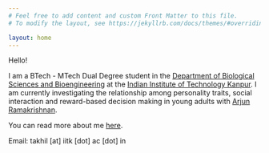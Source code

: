 ```yaml
---
# Feel free to add content and custom Front Matter to this file.
# To modify the layout, see https://jekyllrb.com/docs/themes/#overriding-theme-defaults

layout: home
---
```


Hello! 

I am a BTech - MTech Dual Degree student in the [Department of Biological Sciences and Bioengineering](https://www.iitk.ac.in/bsbe/) at the [Indian Institute of Technology Kanpur](https://www.iitk.ac.in). I am currently investigating the relationship among personality traits, social interaction and reward-based decision making in young adults with [Arjun Ramakrishnan](https://sites.google.com/view/decisionlabiitk/team/arjun?authuser=0).

You can read more about me [here](https://sites.google.com/view/decisionlabiitk/team/akhilesh-tayade?authuser=0).

Email: takhil [at] iitk [dot] ac [dot] in